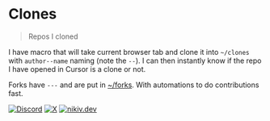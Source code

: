 # Clones

> Repos I cloned

I have macro that will take current browser tab and clone it into `~/clones` with `author--name` naming (note the `--`). I can then instantly know if the repo I have opened in Cursor is a clone or not.

Forks have `---` and are put in [~/forks](https://github.com/nikitavoloboev/forks). With automations to do contributions fast.

[![Discord](https://img.shields.io/badge/Discord-100000?style=flat&logo=discord&logoColor=white&labelColor=black&color=black)](https://discord.com/invite/TVafwaD23d) [![X](https://img.shields.io/badge/nikitavoloboev-100000?logo=X&color=black)](https://x.com/nikitavoloboev) [![nikiv.dev](https://img.shields.io/badge/nikiv.dev-black)](https://nikiv.dev)
